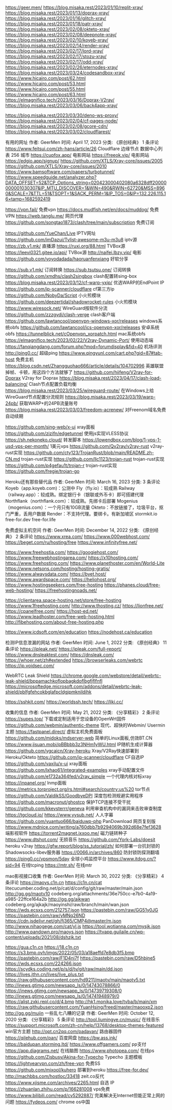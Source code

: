 https://geer.men/
https://blog.misaka.rest/2023/01/10/replit-xray/
https://blog.misaka.rest/2023/01/13/doprax-xray/
https://blog.misaka.rest/2023/01/16/glitch-xray/
https://blog.misaka.rest/2023/01/18/patr-xray/
https://blog.misaka.rest/2023/02/08/okteto-xray/
https://blog.misaka.rest/2023/02/08/deepnote-xray/
https://blog.misaka.rest/2023/02/10/koyeb-xray/
https://blog.misaka.rest/2023/02/14/render-xray/
https://blog.misaka.rest/2023/02/17/lord-xray/
https://blog.misaka.rest/2023/02/17/stozu-xray/
https://blog.misaka.rest/2023/02/17/odd-xray/
https://blog.misaka.rest/2023/02/26/eternodes-xray/
https://blog.misaka.rest/2023/03/24/codesandbox-xray/
https://www.hicairo.com/post/62.html
https://www.hicairo.com/post/53.html
https://www.hicairo.com/post/55.html
https://www.hicairo.com/post/63.html
https://elmagnifico.tech/2023/03/16/Doprax-V2ray/
https://blog.misaka.rest/2023/03/06/back4app-xray/

https://blog.misaka.rest/2023/03/30/deno-ws-proxy/
https://blog.misaka.rest/2023/02/04/cf-pages-node/
https://blog.misaka.rest/2023/02/08/gcore-cdn/
https://blog.misaka.rest/2023/03/02/cloudflarest/

有用的网址
作者: GeerMen 时间: April 17, 2023 分类: 《原创经典》 1 条评论
https://www.feitsui.com/zh-hans/article/26 Cloudflare 边缘节点 数据中心列表 256 城市
https://cupfox.app/ 电影网站
https://freeok.vip/ 电影网站
https://edgio.app/signup/
https://github.com/XTLS/Xray-core/issues/2005
https://github.com/XTLS/Xray-core/issues/2010
https://www.bamsoftware.com/papers/turbotunnel/
https://www.speedguide.net/analyzer.php?DATA_OFFSET=52&TCP_Options_string=020423000402080a6328dff20000000001030307&IP_MTU_DISCOVER=1&WIN=490&RWIN=62720&MSS=8960&SCALE=7&TTL=51&TSOPT=1&SACK_PERM=1&IP_TOS=0&IP=132.226.115.16×tamp=1682592419

https://vpn.fail/ 免费vpn
https://docs.mudfish.net/en/docs/muddog/ 免费 VPN
https://web.tanglu.me/ 网页代理
https://github.com/songtao1873/clash/tree/main/subscription 免费订阅

https://github.com/YueChan/Live IPTV网址
https://github.com/imDazui/Tvlist-awesome-m3u-m3u8 iptv源
https://zb.v1.mk/ 直播源
https://ruxi.org/88.html TVBox源
https://leevi0321.gitee.io/api/ TVBox源
http://naifei.lbzy.vip/ 电影
https://github.com/yoyodadada/haoruanfenxiang 好软分享

https://sub.v1.mk/ 订阅转换
https://sub.tsutsu.one/ 订阅转换
https://github.com/xmdhs/clash2singbox clash配置转sing-box
https://blog.misaka.rest/2023/03/12/cf-warp-yxip/ 优选WARP的EndPoint IP
https://github.com/ip-scanner/cloudflare cf第三方ip
https://github.com/NobyDa/Script 小火煎模块
https://github.com/deezertidal/shadowrocket-rules 小火煎模块
https://www.wiresock.net/ WireGuard按软件分流
https://github.com/zzzgydi/clash-verge clash客户端
https://github.com/lawtancool/openvpn-windows-xor/releases windows系统obfs
https://github.com/lawtancool/ics-openvpn-xor/releases 安卓系统obfs
https://tunnelblick.net/cOpenvpn_xorpatch.html mac系统obfs
https://elmagnifico.tech/2023/02/22/V2ray-Dynamic-Port/ 使用动态端
https://fanqiangdang.com/forum.php?mod=forumdisplay&fid=40 机场评测
http://ping0.cc/ 超级ping
https://www.qingyunl.com/cart.php?gid=87#tab-host 免费主机
https://blog.csdn.net/Zhangguohao666/article/details/104702996 英雄联盟掉帧、卡顿，用这四个方法就够了
https://github.com/hiifeng/V2ray-for-Doprax V2ray for Doprax
https://blog.misaka.rest/2023/04/17/clash-load-balancing/ Clash节点配置负载均衡
https://blog.misaka.rest/2023/03/25/wireguard-route/ 在Windows上给WireGuard节点配置分流规则
https://blog.misaka.rest/2023/03/19/warp-24pb/ 获取WARP+的24PB流量账号
https://blog.misaka.rest/2023/03/03/freedom-acrenew/ 对Freenom域名免费自动续期

https://github.com/sing-web/x-ui xray面板
https://github.com/zizifn/edgetunnel 使用js实现VLESS协议
https://sh.nekoneko.cloud/ 转发脚本
https://lowendbox.com/blog/1-vps-1-usd-vps-per-month/ 1美元vps
https://github.com/Qv2ray/v2ray-rust v2ray-rust实现
https://github.com/cty123/TrojanRust/blob/main/README.zh-CN.md trojan-rust实现
https://github.com/llc1123/trojan-rust trojan-rust实现
https://github.com/p4gefau1t/trojan-r trojan-rust实现
https://github.com/fregie/trojan-go

Heroku还有那些替代品
作者: GeerMen 时间: March 16, 2023 分类: 3 条评论
Koyeb（app.koyeb.com)：公测中
Fly（fly.io）：较成熟
Railway（railway.app）：较成熟。绑定银行卡（银联或外币卡）即可搭建代理
Northflank（northflank.com）：较成熟。先绑卡后部署
Mogenius（mogenius.com）：一个月只有10GB流量
Okteto：不放链接了，垃圾平台，抠门严重，丢用户数据
Render：不支持代理。要绑卡。有新加坡区
stormkit.io
free-for.dev
free-for.life

免费虚拟主机空间
作者: GeerMen 时间: December 14, 2022 分类: 《原创经典》 2 条评论
https://www.xrea.com/
https://www.000webhost.com/
https://beget.com/ru/hosting/free
https://www.infinityfree.net/

https://www.freehostia.com/
https://googiehost.com/
https://www.freewebhostingarea.com/
https://x10hosting.com/
https://www.freehosting.com/
https://www.planethoster.com/en/World-Lite
https://www.netsons.com/hosting/hosting-gratis/
https://www.alwaysdata.com/
https://byet.host/
https://www.awardspace.com/
https://heliohost.org/
https://www.hostingseekers.com/free-hosting
https://phanes.cloud/free-web-hosting/
https://freehostingnoads.net/

https://clientarea.space-hosting.net/store/free-hosting
https://www.1freehosting.com/
http://www.thosting.cz/
https://lionfree.net/
https://cpanelfree.com/
https://host-ed.net/
https://www.leadhoster.com/free-web-hosting.html
http://fibehosting.com/about-free-hosting.php

https://www.icdsoft.com/en/education
https://nodehost.ca/education

检测IP信息泄漏的网站
作者: GeerMen 时间: June 1, 2022 分类: 《原创经典》 11 条评论
https://ipleak.net/
https://ipleak.com/full-report/
https://www.dnsleaktest.com/
https://dnsleak.com/
https://whoer.net/zh#extended
https://browserleaks.com/webrtc
https://ip.voidsec.com/

WebRTC Leak Shield
https://chrome.google.com/webstore/detail/webrtc-leak-shield/bppamachkoflopbagkdoflbgfjflfnfl
https://microsoftedge.microsoft.com/addons/detail/webrtc-leak-shield/pblfgfehcokbglafpcldgjpmknildihk

https://sshkit.com/
https://worldssh.tech/
https://liki.cc/

收集的信息
作者: GeerMen 时间: May 21, 2022 分类: 《分享精彩》 2 条评论
https://supes.top/ 下载或定制适用于您设备的OpenWrt固件
https://github.com/webmin/authentic-theme 现代、超快的Webmin/ Usermin主题
https://fastpanel.direct/ 虚拟主机免费面板
https://github.com/midoks/mdserver-web 简单的Linux面板,仿效BT.CN
https://www.jisuan.mobi/pBBbbb3z3NHm1yWU.html IP随机生成计算器
https://github.com/ygcaicn/Xray-heroku Xray/V2Ray快速部署到Heroku/Okteto
https://github.com/ip-scanner/cloudflare CF自选IP
https://github.com/vaxilu/x-ui xray面板
https://github.com/lxhao61/integrated-examples xray手动配置文件
https://github.com/e1732a364fed/v2ray_simple 一个代理内核对标xray
https://inpanel.org/ lnmp面板
https://metrics.torproject.org/rs.html#search/country:us%20 tor节点
https://github.com/ValdikSS/GoodbyeDPI 深度包检测规避实用程序
https://github.com/macronut/ghostcp 保护TCP连接不受干扰
https://github.com/kkevsterrr/geneva 利用审查机构中的漏洞来击败审查制度
https://tgcloud.io/
https://www.yysub.net/ 人人字幕
https://github.com/yuantuo666/baiduwp-php PanDownload 网页复刻版
https://www.mdnice.com/writing/a760dbb7b9294069b392d68e7fef3628 端影视软件
https://torrent2magnet.ixxoo.me/ 磁力链转种子
https://www.dtshot.com/ 无损音乐
https://github.com/York-Labs/doesit heroku v2ray
https://gfw.report/blog/ss_tutorial/zh/ 如何部署一台抗封锁的Shadowsocks-libev服务器
https://0066.in/archives/860 防封锁防探测翻墙
https://ping0.cc/vpsmon/5day 全球小鸡监控平台
https://www.itdog.cn/?sid=94 在线tcping
https://mtr.sh/ 在线mtr

mao影视接口收集
作者: GeerMen 时间: March 30, 2022 分类: 《分享精彩》 4 条评论
https://maoys.c1n.cn
https://c1n.cn/cat
litecucumber.coding.net/p/cat/d/config/git/raw/master/main.json
http://gg.gg/maotv10
codeberg.org/attachments/36e750cc-e7b0-4a19-a985-22ffce164a2b
http://gg.gg/ajkwan
codeberg.org/ajkajk/maoyinshi/raw/branch/main/wan.json
https://wds.ecsxs.com/212757.json
https://pastebin.com/raw/GG51y0JG
https://pastebin.com/raw/yMNq26ND
https://cdn.jsdelivr.net/gh/fj365/CMP4@master/m.json
http://www.nihaogege.com/cat/yl.js
https://tool.wotianna.com/mysjk.json
http://www.pandown.pro/maoys.json
https://tvapp.guilaile.cn/wp-content/uploads/2021/08/dshzjk.txt

https://gua.c1n.cn
https://18.c1n.cn
https://s3.bmp.ovh/imgs/2022/05/03/a18aeffd7e8db3f5.bmp
https://pastebin.com/raw/F1D4ni7f
https://pastebin.com/raw/D5hbjne5
https://wds.ecsxs.com/224266.json
https://scydks.coding.net/p/s/d/tv/git/raw/main/dd.json
https://lives.jthn.cn/lives/live_plus.txt
https://raw.githubusercontent.com/hd9211/maotv/main/maotv5.txt
http://inews.gtimg.com/newsapp_ls/0/14743078866/0
https://inews.gtimg.com/newsapp_ls/0/14739719308/0
http://inews.gtimg.com/newsapp_ls/0/14741948979/0
https://alist.zxkj.repl.co/d/4.bmp
http://hk1.monika.love/tvba/b/main/xm
https://raw.githubusercontent.com/YuanHsing/freed/master/maooxp2.json
http://gg.gg/mujin
一些乱七八糟的记录
作者: GeerMen 时间: October 12, 2020 分类: 《分享精彩》 5 条评论
http://tool.liumingye.cn/music/ 在线音乐
https://support.microsoft.com/zh-cn/help/13768/desktop-themes-featured win官方主题
http://opt.cn2qq.com/padavan/ 路由器固件
https://qilehub.com/pan/ 百度网盘
https://bw.ass.ink/
https://baidupan.storming.ltd/
https://www.offgamers.com/ pp支付
https://app.diagrams.net/ 在线脑图
https://www.photopea.com/ 在线ps
https://github.com/Zisbusy/Akina-for-Typecho Typecho 主题模板
https://lightyearvpn.com/zh/free-vpn 免费SS
https://github.com/mixool/kuhero 部署到heroku
https://free-for.dev/
http://machbbs.com/hostloc/33418 zeit.co反代
https://www.xjisme.com/archives/2265.html 自选 IP
https://zhuanlan.zhihu.com/p/166281008 vps免费
https://www.bilibili.com/read/cv5292887/ 完美解决无Internet但能正常上网的问题
https://fydeos.com/ chrome os中国
